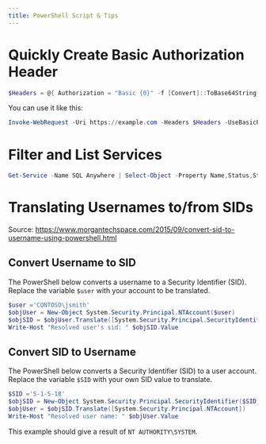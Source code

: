 ```yaml
---
title: PowerShell Script & Tips
---
```


# Quickly Create Basic Authorization Header

```powershell
$Headers = @{ Authorization = "Basic {0}" -f [Convert]::ToBase64String([Text.Encoding]::ASCII.GetBytes(("USERNAME:PASSWORD"))) }
```

You can use it like this:

```powershell
Invoke-WebRequest -Uri https://example.com -Headers $Headers -UseBasicParsing
```

# Filter and List Services

```powershell
Get-Service -Name SQL Anywhere | Select-Object -Property Name,Status,StartType | Where-Object {$_.StartType -eq "Automatic"} | Format -Table -auto
```

# Translating Usernames to/from SIDs

Source: https://www.morgantechspace.com/2015/09/convert-sid-to-username-using-powershell.html

## Convert Username to SID

The PowerShell below converts a username to a Security Identifier (SID). Replace the variable `$user` with your account to be translated.

```powershell
$user ='CONTOSO\jsmith'
$objUser = New-Object System.Security.Principal.NTAccount($user)
$objSID = $objUser.Translate([System.Security.Principal.SecurityIdentifier])
Write-Host "Resolved user's sid: " $objSID.Value
```

## Convert SID to Username

The PowerShell below converts a Security Identifier (SID) to a user account. Replace the variable `$SID` with your own SID value to translate.

```powershell
$SID ='S-1-5-18'
$objSID = New-Object System.Security.Principal.SecurityIdentifier($SID)
$objUser = $objSID.Translate([System.Security.Principal.NTAccount])
Write-Host "Resolved user name: " $objUser.Value
```

This example should give a result of `NT AUTHORITY\SYSTEM`. 